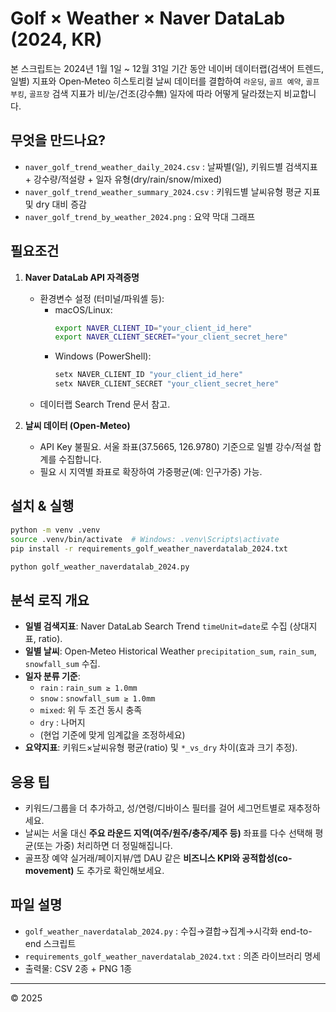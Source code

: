 
# Golf × Weather × Naver DataLab (2024, KR)

본 스크립트는 2024년 1월 1일 ~ 12월 31일 기간 동안
네이버 데이터랩(검색어 트렌드, 일별) 지표와 Open‑Meteo 히스토리컬 날씨 데이터를 결합하여
`라운딩`, `골프 예약`, `골프 부킹`, `골프장` 검색 지표가
비/눈/건조(강수無) 일자에 따라 어떻게 달라졌는지 비교합니다.

## 무엇을 만드나요?
- `naver_golf_trend_weather_daily_2024.csv` : 날짜별(일), 키워드별 검색지표 + 강수량/적설량 + 일자 유형(dry/rain/snow/mixed)
- `naver_golf_trend_weather_summary_2024.csv` : 키워드별 날씨유형 평균 지표 및 dry 대비 증감
- `naver_golf_trend_by_weather_2024.png` : 요약 막대 그래프

## 필요조건
1) **Naver DataLab API 자격증명**
   - 환경변수 설정 (터미널/파워셸 등):
     - macOS/Linux:  
       ```bash
       export NAVER_CLIENT_ID="your_client_id_here"
       export NAVER_CLIENT_SECRET="your_client_secret_here"
       ```
     - Windows (PowerShell):  
       ```powershell
       setx NAVER_CLIENT_ID "your_client_id_here"
       setx NAVER_CLIENT_SECRET "your_client_secret_here"
       ```
   - 데이터랩 Search Trend 문서 참고.

2) **날씨 데이터 (Open‑Meteo)**  
   - API Key 불필요. 서울 좌표(37.5665, 126.9780) 기준으로 일별 강수/적설 합계를 수집합니다.
   - 필요 시 지역별 좌표로 확장하여 가중평균(예: 인구가중) 가능.

## 설치 & 실행
```bash
python -m venv .venv
source .venv/bin/activate  # Windows: .venv\Scripts\activate
pip install -r requirements_golf_weather_naverdatalab_2024.txt

python golf_weather_naverdatalab_2024.py
```

## 분석 로직 개요
- **일별 검색지표**: Naver DataLab Search Trend `timeUnit=date`로 수집 (상대지표, ratio).
- **일별 날씨**: Open‑Meteo Historical Weather `precipitation_sum`, `rain_sum`, `snowfall_sum` 수집.
- **일자 분류 기준**:
  - `rain` : `rain_sum ≥ 1.0mm`
  - `snow` : `snowfall_sum ≥ 1.0mm`
  - `mixed`: 위 두 조건 동시 충족
  - `dry`  : 나머지
  - (현업 기준에 맞게 임계값을 조정하세요)
- **요약지표**: 키워드×날씨유형 평균(ratio) 및 `*_vs_dry` 차이(효과 크기 추정).

## 응용 팁
- 키워드/그룹을 더 추가하고, 성/연령/디바이스 필터를 걸어 세그먼트별로 재추정하세요.
- 날씨는 서울 대신 **주요 라운드 지역(여주/원주/충주/제주 등)** 좌표를 다수 선택해 평균(또는 가중) 처리하면 더 정밀해집니다.
- 골프장 예약 실거래/페이지뷰/앱 DAU 같은 **비즈니스 KPI와 공적합성(co-movement)** 도 추가로 확인해보세요.

## 파일 설명
- `golf_weather_naverdatalab_2024.py` : 수집→결합→집계→시각화 end-to-end 스크립트
- `requirements_golf_weather_naverdatalab_2024.txt` : 의존 라이브러리 명세
- 출력물: CSV 2종 + PNG 1종

---

© 2025

